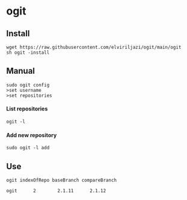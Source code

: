 # ogit
## Install
```
wget https://raw.githubusercontent.com/elviriljazi/ogit/main/ogit
sh ogit -install
```
## Manual
```
sudo ogit config
>set username
>set repositories
```
#### List repositories
```
ogit -l
```
#### Add new repository
```
sudo ogit -l add
```
## Use
```
ogit indexOfRepo baseBranch compareBranch
```
```
ogit      2        2.1.11      2.1.12
```
